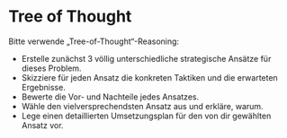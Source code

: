 # Tree of Thought

Bitte verwende „Tree-of-Thought“-Reasoning:
- Erstelle zunächst 3 völlig unterschiedliche strategische Ansätze für dieses Problem.
- Skizziere für jeden Ansatz die konkreten Taktiken und die erwarteten Ergebnisse.
- Bewerte die Vor- und Nachteile jedes Ansatzes.
- Wähle den vielversprechendsten Ansatz aus und erkläre, warum.
- Lege einen detaillierten Umsetzungsplan für den von dir gewählten Ansatz vor.
